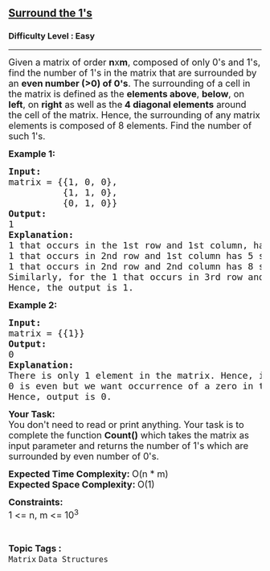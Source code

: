 <h2><a href="https://www.geeksforgeeks.org/problems/surround-the-1s2505/1?page=4&category=Matrix,Graph&sortBy=submissions">Surround the 1's</a></h2><h3>Difficulty Level : Easy</h3><hr><div class="problems_problem_content__Xm_eO"><p><span style="font-size: 18px;">Given a matrix of order <strong>n</strong>x<strong>m</strong>, composed of only 0's and 1's, find the number of 1's in the matrix that are surrounded by an <strong>even number (&gt;0) of 0's</strong>. The surrounding of a cell in the matrix is defined as the <strong>elements above</strong>, <strong>below</strong>, on <strong>left</strong>, on <strong>right</strong> as well as the<strong> 4 diagonal elements</strong> around the cell of the matrix. Hence, the surrounding of any matrix elements is composed of 8 elements. Find the number of such 1's.</span></p>
<p><span style="font-size: 18px;"><strong>Example 1:</strong></span></p>
<pre><span style="font-size: 18px;"><strong>Input: <br></strong>matrix = {{1, 0, 0}, <br>          {1, 1, 0}, 
          {0, 1, 0}}
<strong>Output: <br></strong>1
<strong>Explanation: <br></strong>1 that occurs in the 1st row and 1st column, has 3 surrounding elements 0,1 and 1. The occurrence of zero is odd. <br>1 that occurs in 2nd row and 1st column has 5 surrounding elements 1,0,1,1 and 0. The occurrence of zero is even. <br>1 that occurs in 2nd row and 2nd column has 8 surrounding elements. The occurrence of 0 is odd. <br>Similarly, for the 1 that occurs in 3rd row and 2nd column, the occurrence of zero in it's 5 surrounding elements is odd. 
Hence, the output is 1.</span>
</pre>
<p><span style="font-size: 18px;"><strong>Example 2:</strong></span></p>
<pre><span style="font-size: 18px;"><strong>Input: <br></strong>matrix = {{1}}
<strong>Output: <br></strong>0
<strong>Explanation: <br></strong>There is only 1 element in the matrix. Hence, it has no surroundings, so it's count for even 0's is 0 for the whole matrix. <br>0 is even but we want occurrence of a zero in the surrounding at least once. 
Hence, output is 0.</span>
</pre>
<p><span style="font-size: 18px;"><strong>Your Task:</strong><br>You don't need to read or print anything. Your task is to complete the function&nbsp;<strong>Count()</strong> which takes the matrix as input parameter and returns the number of 1's which are surrounded by even number of 0's.</span></p>
<p><span style="font-size: 18px;"><strong>Expected Time Complexity:&nbsp;</strong>O(n * m)<br><strong>Expected Space Complexity:&nbsp;</strong>O(1)</span></p>
<p><span style="font-size: 18px;"><strong>Constraints:</strong><br>1 &lt;= n, m &lt;= 10<sup>3</sup></span></p></div><br><p><span style=font-size:18px><strong>Topic Tags : </strong><br><code>Matrix</code>&nbsp;<code>Data Structures</code>&nbsp;